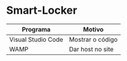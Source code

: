 # Smart-Locker

| Programa | Motivo |
|---|---|
| Visual Studio Code | Mostrar o código |
| WAMP | Dar host no site |

